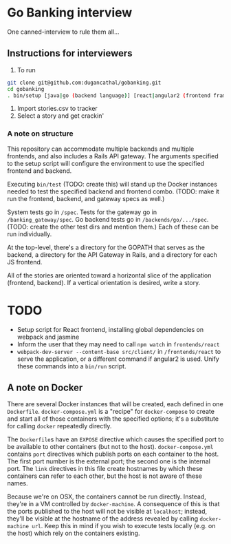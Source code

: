 # Go Banking interview

One canned-interview to rule them all...

## Instructions for interviewers

1. To run
  ```bash
  git clone git@github.com:dugancathal/gobanking.git
  cd gobanking
  . bin/setup [java|go (backend language)] [react|angular2 (frontend framework)] 
  ```

1. Import stories.csv to tracker
1. Select a story and get crackin'

### A note on structure

This repository can accommodate multiple backends and multiple frontends, and also
includes a Rails API gateway. The arguments specified to the setup script will
configure the environment to use the specified frontend and backend.

Executing `bin/test` (TODO: create this) will stand up the Docker instances
needed to test the specified backend and frontend combo. (TODO: make it run the
frontend, backend, and gateway specs as well.)

System tests go in `/spec`. Tests for the gateway go in `/banking_gateway/spec`.
Go backend tests go in `/backends/go/.../spec`. (TODO: create the other test dirs
and mention them.) Each of these can be run individually.

At the top-level, there's a directory for the GOPATH that serves as the backend,
a directory for the API Gateway in Rails, and a directory for each JS frontend.

All of the stories are oriented toward a horizontal slice of the application (frontend, backend).
If a vertical orientation is desired, write a story.

# TODO

* Setup script for React frontend, installing global dependencies on webpack and jasmine
* Inform the user that they may need to call `npm watch` in `frontends/react`
* `webpack-dev-server --content-base src/client/` in `/frontends/react` to serve
the application, or a different command if angular2 is used. Unify these commands
into a `bin/run` script.

## A note on Docker
There are several Docker instances that will be created, each defined in one `Dockerfile`.
`docker-compose.yml` is a "recipe" for `docker-compose` to create and start all of
those containers with the specified options; it's a substitute for calling `docker`
repeatedly directly.

The `Dockerfile`s have an `EXPOSE` directive which causes the specified port to be
available to other containers (but not to the host). `docker-compose.yml` contains
`port` directives which publish ports on each container to the host. The first
port number is the external port; the second one is the internal port. The `link`
directives in this file create hostnames by which these containers can refer to
each other, but the host is not aware of these names.

Because we're on OSX, the containers cannot be run directly. Instead, they're in
a VM controlled by `docker-machine`. A consequence of this is that the ports published
to the host will not be visible at `localhost`; instead, they'll be visible at
the hostname of the address revealed by calling `docker-machine url`. Keep this
in mind if you wish to execute tests locally (e.g. on the host) which rely on the
containers existing.
